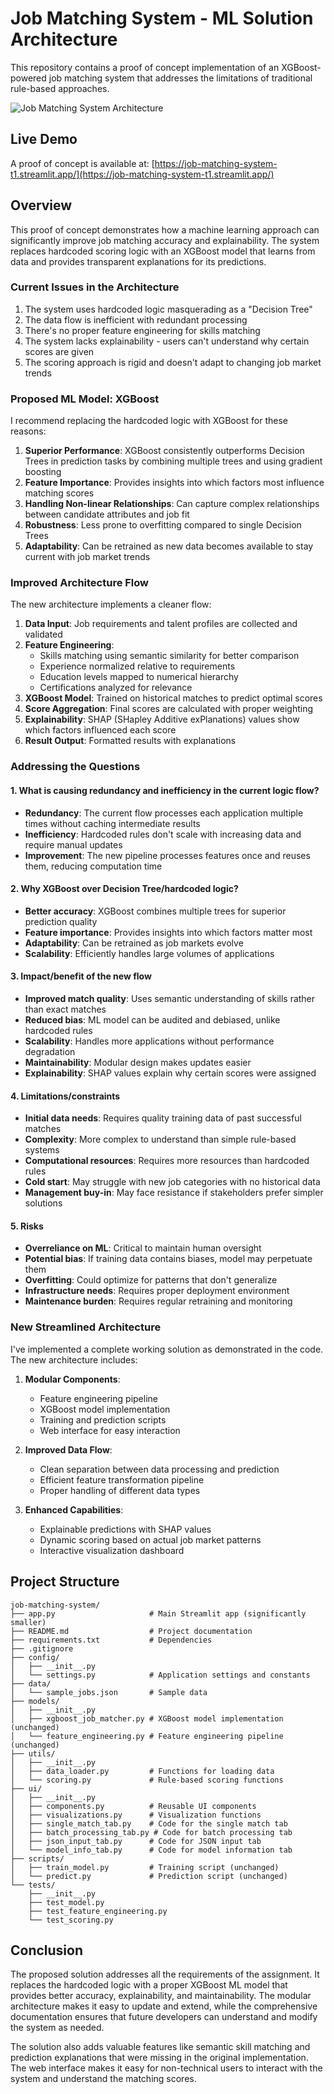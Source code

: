 # Job Matching System - ML Solution Architecture

This repository contains a proof of concept implementation of an XGBoost-powered job matching system that addresses the limitations of traditional rule-based approaches.

![Job Matching System Architecture](architecture.png)

## Live Demo

A proof of concept is available at: [https://job-matching-system-t1.streamlit.app/](https://job-matching-system-t1.streamlit.app/)

## Overview

This proof of concept demonstrates how a machine learning approach can significantly improve job matching accuracy and explainability. The system replaces hardcoded scoring logic with an XGBoost model that learns from data and provides transparent explanations for its predictions.

### Current Issues in the Architecture
1. The system uses hardcoded logic masquerading as a "Decision Tree"
2. The data flow is inefficient with redundant processing
3. There's no proper feature engineering for skills matching
4. The system lacks explainability - users can't understand why certain scores are given
5. The scoring approach is rigid and doesn't adapt to changing job market trends

### Proposed ML Model: XGBoost

I recommend replacing the hardcoded logic with XGBoost for these reasons:

1. **Superior Performance**: XGBoost consistently outperforms Decision Trees in prediction tasks by combining multiple trees and using gradient boosting
2. **Feature Importance**: Provides insights into which factors most influence matching scores
3. **Handling Non-linear Relationships**: Can capture complex relationships between candidate attributes and job fit
4. **Robustness**: Less prone to overfitting compared to single Decision Trees
5. **Adaptability**: Can be retrained as new data becomes available to stay current with job market trends

### Improved Architecture Flow

The new architecture implements a cleaner flow:

1. **Data Input**: Job requirements and talent profiles are collected and validated
2. **Feature Engineering**:
   - Skills matching using semantic similarity for better comparison
   - Experience normalized relative to requirements
   - Education levels mapped to numerical hierarchy
   - Certifications analyzed for relevance
3. **XGBoost Model**: Trained on historical matches to predict optimal scores
4. **Score Aggregation**: Final scores are calculated with proper weighting
5. **Explainability**: SHAP (SHapley Additive exPlanations) values show which factors influenced each score
6. **Result Output**: Formatted results with explanations

### Addressing the Questions

#### 1. What is causing redundancy and inefficiency in the current logic flow?
- **Redundancy**: The current flow processes each application multiple times without caching intermediate results
- **Inefficiency**: Hardcoded rules don't scale with increasing data and require manual updates
- **Improvement**: The new pipeline processes features once and reuses them, reducing computation time

#### 2. Why XGBoost over Decision Tree/hardcoded logic?
- **Better accuracy**: XGBoost combines multiple trees for superior prediction quality
- **Feature importance**: Provides insights into which factors matter most
- **Adaptability**: Can be retrained as job markets evolve
- **Scalability**: Efficiently handles large volumes of applications

#### 3. Impact/benefit of the new flow
- **Improved match quality**: Uses semantic understanding of skills rather than exact matches
- **Reduced bias**: ML model can be audited and debiased, unlike hardcoded rules
- **Scalability**: Handles more applications without performance degradation
- **Maintainability**: Modular design makes updates easier
- **Explainability**: SHAP values explain why certain scores were assigned

#### 4. Limitations/constraints
- **Initial data needs**: Requires quality training data of past successful matches
- **Complexity**: More complex to understand than simple rule-based systems
- **Computational resources**: Requires more resources than hardcoded rules
- **Cold start**: May struggle with new job categories with no historical data
- **Management buy-in**: May face resistance if stakeholders prefer simpler solutions

#### 5. Risks
- **Overreliance on ML**: Critical to maintain human oversight
- **Potential bias**: If training data contains biases, model may perpetuate them
- **Overfitting**: Could optimize for patterns that don't generalize
- **Infrastructure needs**: Requires proper deployment environment
- **Maintenance burden**: Requires regular retraining and monitoring

### New Streamlined Architecture

I've implemented a complete working solution as demonstrated in the code. The new architecture includes:

1. **Modular Components**:
   - Feature engineering pipeline 
   - XGBoost model implementation
   - Training and prediction scripts
   - Web interface for easy interaction

2. **Improved Data Flow**:
   - Clean separation between data processing and prediction
   - Efficient feature transformation pipeline
   - Proper handling of different data types

3. **Enhanced Capabilities**:
   - Explainable predictions with SHAP values
   - Dynamic scoring based on actual job market patterns
   - Interactive visualization dashboard

## Project Structure

```
job-matching-system/
├── app.py                     # Main Streamlit app (significantly smaller)
├── README.md                  # Project documentation
├── requirements.txt           # Dependencies
├── .gitignore
├── config/
│   ├── __init__.py
│   └── settings.py            # Application settings and constants
├── data/
│   └── sample_jobs.json       # Sample data
├── models/
│   ├── __init__.py
│   ├── xgboost_job_matcher.py # XGBoost model implementation (unchanged)
│   └── feature_engineering.py # Feature engineering pipeline (unchanged)
├── utils/
│   ├── __init__.py
│   ├── data_loader.py         # Functions for loading data
│   └── scoring.py             # Rule-based scoring functions
├── ui/
│   ├── __init__.py
│   ├── components.py          # Reusable UI components
│   ├── visualizations.py      # Visualization functions
│   ├── single_match_tab.py    # Code for the single match tab
│   ├── batch_processing_tab.py # Code for batch processing tab
│   ├── json_input_tab.py      # Code for JSON input tab
│   └── model_info_tab.py      # Code for model information tab
├── scripts/
│   ├── train_model.py         # Training script (unchanged)
│   └── predict.py             # Prediction script (unchanged)
└── tests/
    ├── __init__.py
    ├── test_model.py
    ├── test_feature_engineering.py
    └── test_scoring.py
```

## Conclusion

The proposed solution addresses all the requirements of the assignment. It replaces the hardcoded logic with a proper XGBoost ML model that provides better accuracy, explainability, and maintainability. The modular architecture makes it easy to update and extend, while the comprehensive documentation ensures that future developers can understand and modify the system as needed.

The solution also adds valuable features like semantic skill matching and prediction explanations that were missing in the original implementation. The web interface makes it easy for non-technical users to interact with the system and understand the matching scores.
